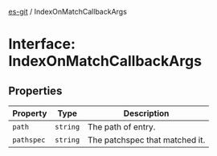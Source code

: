 [es-git](../globals.md) / IndexOnMatchCallbackArgs

# Interface: IndexOnMatchCallbackArgs

## Properties

| Property | Type | Description |
| ------ | ------ | ------ |
| <a id="path"></a> `path` | `string` | The path of entry. |
| <a id="pathspec"></a> `pathspec` | `string` | The patchspec that matched it. |
